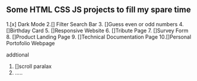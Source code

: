 ## Some HTML CSS JS projects to fill my spare time
<!-- dont forget to put some link to project -->
1.[x] Dark Mode
2.[] Filter Search Bar
3. []Guess even or odd numbers
4. []Birthday Card
5. []Responsive Website
6. []Tribute Page
7. []Survey Form
8. []Product Landing Page
9. []Technical Documentation Page
10.[]Personal Portofolio Webpage

addtional
1. []scroll paralax
2. .....
